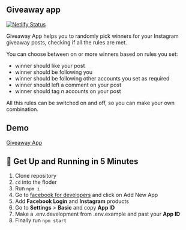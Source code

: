 ## Giveaway app

[![Netlify Status](https://api.netlify.com/api/v1/badges/8f49ea71-f4f5-4bea-a0e8-505c73148a21/deploy-status)](https://app.netlify.com/sites/blissful-dubinsky-d021a8/deploys)

Giveaway App helps you to randomly pick winners for your Instagram giveaway posts, checking if all the rules are met. 

You can choose between on or more winners based on rules you set:

- winner should like your post
- winner should be following you
- winner should be following other accounts you set as required
- winner should left a comment on your post
- winner should tag *n* accounts on your post

All this rules can be switched on and off, so you can make your own combination.

## Demo
[Giveaway App](https://giveaway-app.netlify.com)

## 🚀 Get Up and Running in 5 Minutes

1. Clone repository
2. ```cd``` into the floder
3. Run ```npm i```
4. Go to [facebook for developers](https://developers.facebook.com/) and click on Add New App
5. Add **Facebook Login** and **Instagram** products
6. Go to **Settings** > **Basic** and copy **App ID**
7. Make a .env.development from .env.example and past your **App ID** 
8. Finally run ```npm start```
